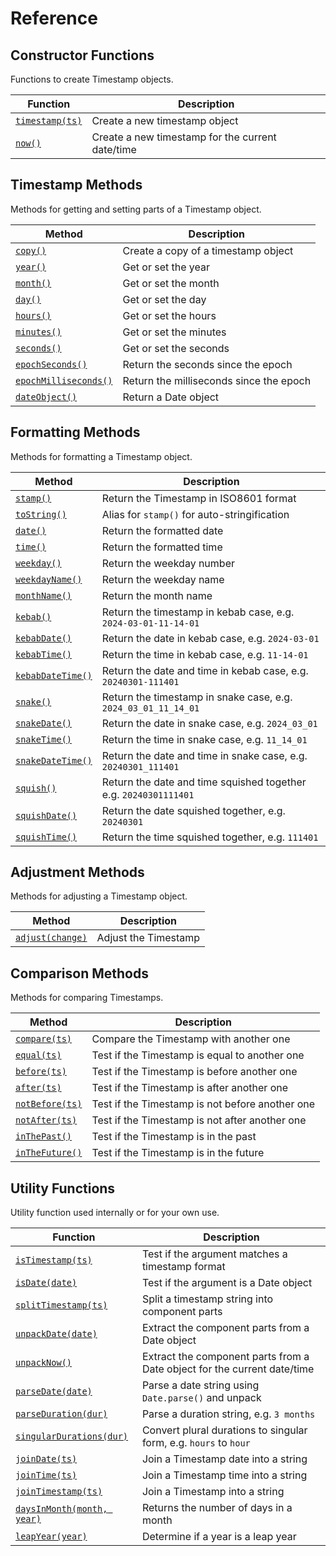 # Reference

## Constructor Functions

Functions to create Timestamp objects.

| Function | Description |
|-|-|
|[`timestamp(ts)`](creating-timestamps#timestamp)|Create a new timestamp object|
|[`now()`](creating-timestamps#now)|Create a new timestamp for the current date/time|

## Timestamp Methods

Methods for getting and setting parts of a Timestamp object.

| Method | Description |
|-|-|
|[`copy()`](creating-timestamps#copy)|Create a copy of a timestamp object|
|[`year()`](timestamp-components#year)|Get or set the year|
|[`month()`](timestamp-components#month)|Get or set the month|
|[`day()`](timestamp-components#day)|Get or set the day|
|[`hours()`](timestamp-components#hours)|Get or set the hours|
|[`minutes()`](timestamp-components#minutes)|Get or set the minutes|
|[`seconds()`](timestamp-components#seconds)|Get or set the seconds|
|[`epochSeconds()`](timestamp-components#epochSeconds)|Return the seconds since the epoch|
|[`epochMilliseconds()`](timestamp-components#epochMilliseconds)|Return the milliseconds since the epoch|
|[`dateObject()`](timestamp-components#dateObject)|Return a Date object|

## Formatting Methods

Methods for formatting a Timestamp object.

| Method | Description |
|-|-|
|[`stamp()`](formatting-timestamps#stamp)|Return the Timestamp in ISO8601 format|
|[`toString()`](formatting-timestamps#toString)|Alias for `stamp()` for auto-stringification|
|[`date()`](formatting-timestamps#date)|Return the formatted date|
|[`time()`](formatting-timestamps#time)|Return the formatted time|
|[`weekday()`](formatting-timestamps#weekday)|Return the weekday number|
|[`weekdayName()`](formatting-timestamps#weekdayName)|Return the weekday name|
|[`monthName()`](formatting-timestamps#monthName)|Return the month name|
|[`kebab()`](formatting-timestamps#kebab)|Return the timestamp in kebab case, e.g. `2024-03-01-11-14-01`|
|[`kebabDate()`](formatting-timestamps#kebab)|Return the date in kebab case, e.g. `2024-03-01`|
|[`kebabTime()`](formatting-timestamps#kebab)|Return the time in kebab case, e.g. `11-14-01`|
|[`kebabDateTime()`](formatting-timestamps#kebab)|Return the date and time in kebab case, e.g. `20240301-111401`|
|[`snake()`](formatting-timestamps#snake)|Return the timestamp in snake case, e.g. `2024_03_01_11_14_01`|
|[`snakeDate()`](formatting-timestamps#snake)|Return the date in snake case, e.g. `2024_03_01`|
|[`snakeTime()`](formatting-timestamps#snake)|Return the time in snake case, e.g. `11_14_01`|
|[`snakeDateTime()`](formatting-timestamps#snake)|Return the date and time in snake case, e.g. `20240301_111401`|
|[`squish()`](formatting-timestamps#squish)|Return the date and time squished together e.g. `20240301111401`|
|[`squishDate()`](formatting-timestamps#squish)|Return the date squished together, e.g. `20240301`|
|[`squishTime()`](formatting-timestamps#squish)|Return the time squished together, e.g. `111401`|

## Adjustment Methods

Methods for adjusting a Timestamp object.

| Method | Description |
|-|-|
|[`adjust(change)`](adjusting-timestamps#adjust)|Adjust the Timestamp|

## Comparison Methods

Methods for comparing Timestamps.

| Method | Description |
|-|-|
|[`compare(ts)`](comparing-timestamps#compare)|Compare the Timestamp with another one|
|[`equal(ts)`](comparing-timestamps#equal)|Test if the Timestamp is equal to another one|
|[`before(ts)`](comparing-timestamps#before)|Test if the Timestamp is before another one|
|[`after(ts)`](comparing-timestamps#after)|Test if the Timestamp is after another one|
|[`notBefore(ts)`](comparing-timestamps#notBefore)|Test if the Timestamp is not before another one|
|[`notAfter(ts)`](comparing-timestamps#notAfter)|Test if the Timestamp is not after another one|
|[`inThePast()`](comparing-timestamps#inThePast)|Test if the Timestamp is in the past|
|[`inTheFuture()`](comparing-timestamps#inTheFuture)|Test if the Timestamp is in the future|

## Utility Functions

Utility function used internally or for your own use.

| Function | Description |
|-|-|
|[`isTimestamp(ts)`](utility-functions#isTimestamp)|Test if the argument matches a timestamp format|
|[`isDate(date)`](utility-functions#isDate)|Test if the argument is a Date object|
|[`splitTimestamp(ts)`](utility-functions#splitTimestamp)|Split a timestamp string into component parts|
|[`unpackDate(date)`](utility-functions#unpackDate)|Extract the component parts from a Date object|
|[`unpackNow()`](utility-functions#unpackNow)|Extract the component parts from a Date object for the current date/time|
|[`parseDate(date)`](utility-functions#parseDate)|Parse a date string using `Date.parse()` and unpack|
|[`parseDuration(dur)`](utility-functions#parseDuration)|Parse a duration string, e.g. `3 months`|
|[`singularDurations(dur)`](utility-functions#singularDurations)|Convert plural durations to singular form, e.g. `hours` to `hour`|
|[`joinDate(ts)`](utility-functions#joinDate)|Join a Timestamp date into a string|
|[`joinTime(ts)`](utility-functions#joinTime)|Join a Timestamp time into a string|
|[`joinTimestamp(ts)`](utility-functions#joinTimestamp)|Join a Timestamp into a string|
|[`daysInMonth(month, year)`](utility-functions#daysInMonth)|Returns the number of days in a month|
|[`leapYear(year)`](utility-functions#leapYear)|Determine if a year is a leap year|

